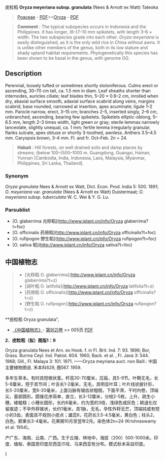 疣粒稻 **Oryza meyeriana subsp. granulata** (Nees & Arnott ex Watt) Tateoka

> [Poaceae](http://www.iplant.cn/info/Poaceae?t=foc) - [PDF](http://www.iplant.cn/foc/pdf/Poaceae.pdf)>>[Oryza](http://www.iplant.cn/info/Oryza?t=foc) - [PDF](http://www.iplant.cn/foc/pdf/Oryza.pdf)


> **Comment** : 
> The typical subspecies occurs in Indonesia and the Philippines. It has longer, (6–)7–10 mm spikelets, with length 3–6 × width. The two subspecies grade into each other. *Oryza meyeriana* is easily distinguished, as it is the only wild rice in China without awns. It is unlike other members of the genus, both in its low stature and shady upland habitat requirements. Phylogenetically this species has been shown to be basal in the genus, with genome GG.

## Description

Perennial, loosely tufted or sometimes shortly stoloniferous. Culms erect or ascending, 30–70 cm tall, ca. 1.5 mm in diam. Leaf sheaths shorter than internodes, auricles ciliate; leaf blades thin, 5–20 × 0.6–2 cm, inrolled when dry, abaxial surface smooth, adaxial surface scabrid along veins, margins scabrid, base rounded, narrowed at insertion, apex acuminate; ligule 1–2 mm. Panicle narrow, erect, 3–15 cm; branches 2–5, inserted singly, 2–6 cm, unbranched, ascending, bearing few spikelets. Spikelets elliptic-oblong, 5–6.5 mm, length 2–3 times width, light green or gray; sterile lemmas narrowly lanceolate, slightly unequal, ca. 1 mm; fertile lemma irregularly granular, flanks sulcate, apex obtuse or shortly 3-toothed, awnless. Anthers 3.5–4.5 mm. Caryopsis brown, 3–4 mm. Fl. and fr. Oct–Feb. 2*n* = 24.


> **Habait** : 
> Hill forests, on well drained soils and damp places by streams; (below 100–)500–1000 m. Guangdong, Guangxi, Hainan, Yunnan [Cambodia, India, Indonesia, Laos, Malaysia, Myanmar, Philippines, Sri Lanka, Thailand].

### Synonym
*Oryza granulata* Nees & Arnott ex Watt, Dict. Econ. Prod. India 5: 500. 1891; *O. meyeriana* var. *granulata* (Nees & Arnott ex Watt) Duistermaat; *O. meyeriana* subsp. *tuberculata* W. C. Wei & Y. G. Lu.



### Parsublist

* [O.  glaberrima  光稃稻](http://www.iplant.cn/info/Oryza glaberrima?t=foc)
* [O.  officinalis  药用稻](http://www.iplant.cn/info/Oryza officinalis?t=foc)
* [O.  rufipogon  野生稻](http://www.iplant.cn/info/Oryza rufipogon?t=foc)
* [O.  sativa  稻](http://www.iplant.cn/info/Oryza sativa?t=foc)


## 中国植物志

> * [光稃稻  O.  glaberrima](http://www.iplant.cn/info/Oryza glaberrima?t=z)
> * [阔叶稻  O.  latifolia](http://www.iplant.cn/info/Oryza latifolia?t=z)
> * [药用稻  O.  officinalis](http://www.iplant.cn/info/Oryza officinalis?t=z)
> * [野生稻  O.  rufipogon](http://www.iplant.cn/info/Oryza rufipogon?t=z)


**疣粒稻 Oryza granulata",



* [《中国植物志》](http://www.iplant.cn/frps)- [第9(2)卷](http://www.iplant.cn/frps/vol/9(2)) >> 005页 [PDF](http://www.iplant.cn/frps/pdf/9(2)/005.pdf)


**2．疣粒稻（拟）图版1：9**

Oryza granulata Nees et Arn. ex Hook. f. in Fl. Brit. Ind. 7: 93. 1896; Bor, Grass. Burma Ceyl. Ind. Pakist. 604. 1960; Back. et al. , Fl. Java 3: 544. 1968; Gill., Fl. Malaya 3: 101. 1971. ——Oryza meyriana auct. non Baill.: 中国主要植物图说. 禾本科629, 图567. 1959.

多年生草本。有时具短根状茎。秆高30-70厘米，压扁，具5-9节。叶鞘无毛，长5-8厘米，短于其节间；叶舌长1-2毫米，无毛，具明显叶耳；叶片线状披针形，长5-20厘米，宽6-20毫米，上面沿脉有锯齿状粗糙，下面平滑，干时内卷，顶端尖，基部圆形。圆锥花序简单，直立，长3-12厘米，分枝2-5枚，上升，疏生小穗，棱粗糙；小穗长圆形，长约6毫米，约为宽的3倍，浅绿色或灰色；颖退化仅留痕迹；不孕外稃锥状，长约1毫米，具1脉，无毛，孕性外稃无芒，顶端钝或有短小的3齿，表面具不规则小疣点；雄蕊6，花药长3.5-4.5毫米，黄白色；柱头2，白色。颖果长3-4毫米。花果期10月至翌年2月。染色体2n=24 (Krishnaswamy et al. 1954)。

产广东、海南、云南、广西。生于丘陵、林地中，海拔（200）500-1000米。印度、缅甸、泰国至印度尼西亚爪哇、马来西亚有分布。模式标本采自印度。



}